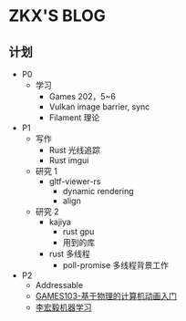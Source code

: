 # ZKX'S BLOG

## 计划

- P0
  - 学习
    - Games 202，5~6
    - Vulkan image barrier, sync
    - Filament 理论
- P1
  - 写作
    - Rust 光线追踪
    - Rust imgui
  - 研究 1
    - gltf-viewer-rs
      - dynamic rendering
      - align
  - 研究 2
    - kajiya
      - rust gpu
      - 用到的库
    - rust 多线程
      - poll-promise 多线程背景工作
- P2
  - Addressable
  - [GAMES103-基于物理的计算机动画入门](https://www.bilibili.com/video/BV12Q4y1S73g)
  - [李宏毅机器学习](https://www.bilibili.com/video/BV1JE411g7XF)
